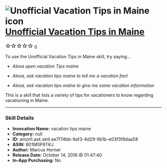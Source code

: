 # &nbsp;<img src="skill_icon" alt="Unofficial Vacation Tips in Maine icon" width="36"> [Unofficial Vacation Tips in Maine](http://alexa.amazon.com/#skills/amzn1.ask.skill.ee7f74bb-9af3-4d29-9b1b-e03f3f8daa58)
![0 stars](../../images/ic_star_border_black_18dp_1x.png)![0 stars](../../images/ic_star_border_black_18dp_1x.png)![0 stars](../../images/ic_star_border_black_18dp_1x.png)![0 stars](../../images/ic_star_border_black_18dp_1x.png)![0 stars](../../images/ic_star_border_black_18dp_1x.png) 0

To use the Unofficial Vacation Tips in Maine skill, try saying...

* *Alexa open vacation Tips maine*

* *Alexa, ask vacation tips maine to tell me a vacation fact*

* *Alexa, ask vacation tips maine to give me some vacation information*

This is a skill that lists a variety of tips for vacationers to know regarding vacationing in Maine.

***

### Skill Details

* **Invocation Name:** vacation tips maine
* **Category:** null
* **ID:** amzn1.ask.skill.ee7f74bb-9af3-4d29-9b1b-e03f3f8daa58
* **ASIN:** B01M0P9TKJ
* **Author:** Marcus Horner
* **Release Date:** October 14, 2016 @ 01:47:40
* **In-App Purchasing:** No
